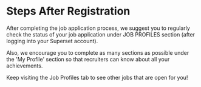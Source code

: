 # Steps After Registration

After completing the job application process, we suggest you to regularly check the status of your job application under JOB PROFILES section \(after logging into your Superset account\).

Also, we encourage you to complete as many sections as possible under the 'My Profile' section so that recruiters can know about all your achievements.

Keep visiting the Job Profiles tab to see other jobs that are open for you!

